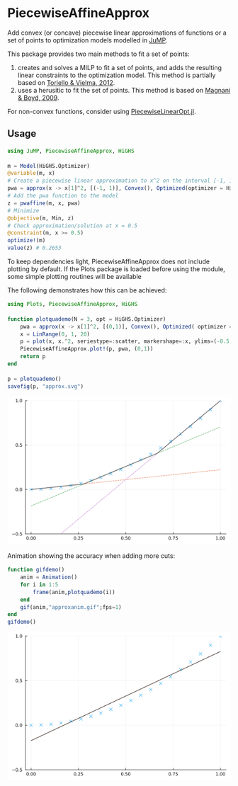 # PiecewiseAffineApprox

Add convex (or concave) piecewise linear approximations of functions or a set of points to optimization models modelled in [JuMP](https://jump.dev/). 

This package provides two main methods to fit a set of points: 

1. creates and solves a MILP to fit a set of points, and adds the resulting linear constraints to the optimization model. This method is partially based on [Toriello & Vielma, 2012](https://doi.org/10.1016/j.ejor.2011.12.030). 
2. uses a herusitic to fit the set of points. This method is based on [Magnani & Boyd, 2009](https://doi.org/10.1007/s11081-008-9045-3).

For non-convex functions, consider using [PiecewiseLinearOpt.jl](https://github.com/joehuchette/PiecewiseLinearOpt.jl).

## Usage

```julia
using JuMP, PiecewiseAffineApprox, HiGHS

m = Model(HiGHS.Optimizer)
@variable(m, x)
# Create a piecewise linear approximation to x^2 on the interval [-1, 1]
pwa = approx(x -> x[1]^2, [(-1, 1)], Convex(), Optimized(optimizer = HiGHS.Optimizer, planes=5))
# Add the pwa function to the model
z = pwaffine(m, x, pwa)
# Minimize
@objective(m, Min, z)
# Check approximation/solution at x = 0.5
@constraint(m, x >= 0.5)
optimize!(m)
value(z) # 0.2653
```

To keep dependencies light, PiecewiseAffineApprox does not include plotting by default. If the Plots package is loaded
before using the module, some simple plotting routines will be available

The following demonstrates how this can be achieved:

```julia
using Plots, PiecewiseAffineApprox, HiGHS

function plotquademo(N = 3, opt = HiGHS.Optimizer)
    pwa = approx(x -> x[1]^2, [(0,1)], Convex(), Optimized( optimizer = opt; planes=N))
    x = LinRange(0, 1, 20)
    p = plot(x, x.^2, seriestype=:scatter, markershape=:x, ylims=(-0.5,1))
    PiecewiseAffineApprox.plot!(p, pwa, (0,1))
    return p
end

p = plotquademo()
savefig(p, "approx.svg")
```
![](docs/approx.svg)

Animation showing the accuracy when adding more cuts:

```julia
function gifdemo()
    anim = Animation()
    for i in 1:5
        frame(anim,plotquademo(i))
    end
    gif(anim,"approxanim.gif";fps=1)
end
gifdemo()
```
![](docs/approxanim.gif)
